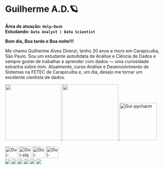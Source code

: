 # Guilherme A.D.🪐
**Área de atuação:** **`Help-Desk`**<br>
**Estudando:** **`Data Analyst | Data Scientist`**

**<p>Bom dia, Boa tarde e Boa noite!!!</p>**
Me chamo Guilherme Alves Direnzi, tenho 20 anos e moro em Carapicuíba, São Paulo. Sou um estudante autodidata de Análise e Ciência de Dados e sempre gostei de trabalhar e aprender com dados — uma curiosidade estranha sobre mim. Atualmente, curso Análise e Desenvolvimento de Sistemas na FETEC de Carapicuíba e, um dia, desejo me tornar um excelente cientista de dados.


<div>
  <a href="https://github.com/Direnzi002">
    <img height="180em" src="https://github-readme-stats.vercel.app/api?username=Direnzi002&show_icons=true&theme=aura_dark&include_all_commits=true&count_private=true"/>
    <img height="180em" src="https://github-readme-stats.vercel.app/api/top-langs/?username=Direnzi002&layout=compact&langs_count=16&theme=aura_dark"/>
  </a>
  <img aling="center" alt="Gui-pycharm" height=120px width=120px src="https://media1.tenor.com/m/ze8jE44PCJYAAAAC/saitama-onepunchman.gif"/>
</div>

<div style = "display": inline_block><br>
    <img aling="center" alt="Gui-Python" height=38px width=40px src="https://cdn.jsdelivr.net/gh/devicons/devicon@latest/icons/python/python-original.svg" />
    <img aling="center" alt="Gui-slq" height=38px width=40px src="https://cdn.jsdelivr.net/gh/devicons/devicon@latest/icons/mysql/mysql-original-wordmark.svg" />
    <img aling="center" alt="Gui-jupyter" height=38px width=40px src="https://cdn.jsdelivr.net/gh/devicons/devicon@latest/icons/jupyter/jupyter-original-wordmark.svg" />
    <img aling="center" alt="Gui-pycharm" height=38px width=40px src="https://cdn.jsdelivr.net/gh/devicons/devicon@latest/icons/pycharm/pycharm-original.svg" />
</div>

<div>
      <a href="https://www.linkedin.com/in/guilhermedirenzi/" target="_blank"><img src="https://img.shields.io/badge/LinkedIn-0077B5?style=for-the-badge&logo=linkedin&logoColor=white"></a>
      <a href="https://www.android.com/intl/pt_br/" target="_blank"><img src="https://img.shields.io/badge/Android-3DDC84?style=for-the-badge&logo=android&logoColor=white"></a>
      <a href="https://www.linux.org/" target="_blank"><img src="https://img.shields.io/badge/Linux-FCC624?style=for-the-badge&logo=linux&logoColor=black"></a>
      <a href="https://www.microsoft.com/pt-br/software-download" target="_blank"><img src="https://img.shields.io/badge/Windows-0078D6?style=for-the-badge&logo=windows&logoColor=white"></a>
      <a href="https://www.microsoft.com/pt-br/microsoft-365/excel" target="_blank"><img src="https://img.shields.io/badge/Microsoft_Excel-217346?style=for-the-badge&logo=microsoft-excel&logoColor=white"></a>
      <a href="https://www.microsoft.com/pt-br/microsoft-365/word" target="_blank"><img src="https://img.shields.io/badge/Microsoft_Word-2B579A?style=for-the-badge&logo=microsoft-word&logoColor=white"></a>

</div>
